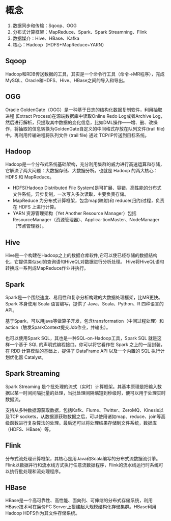 # 概念

1. 数据同步和传输：Sqoop、OGG
2. 分布式计算框架：MapReduce、Spark、Spark Streamning、Flink
3. 数据媒介：Hive、HBase、Kafka
4. 核心：Hadoop（HDFS+MapReduce+YARN）

## Sqoop

Hadoop和RDB传送数据的工具，其实是一个命令行工具（命令->MR程序），完成MySQL、Oracle和HDFS、Hive、HBase之间的导入和导出。

## OGG

Oracle GoldenGate（OGG）是一种基于日志的结构化数据复制软件，利用抽取进程 (Extract Process)在源端数据库中读取Online Redo Log或者Archive Log，然后进行解析，只提取其中数据的变化信息，比如DML操作——增、删、改操作，将抽取的信息转换为GoldenGate自定义的中间格式存放在队列文件(trail file)中。再利用传输进程将队列文件 (trail file) 通过 TCP/IP传送到目标系统。

## Hadoop
Hadoop是一个分布式系统基础架构，充分利用集群的威力进行高速运算和存储，它解決了两大问题：大数据存储、大数据分析。也就是 Hadoop 的两大核心：HDFS 和 MapReduce。

* HDFS(Hadoop Distributed File System)是可扩展、容错、高性能的分布式文件系统，异步复制，一次写入多次读取，主要负责存储。
* MapReduce 为分布式计算框架，包含map(映射)和 reduce(归约)过程，负责在 HDFS 上进行计算。
* YARN 资源管理架构（Yet Another Resource Manager）包括 ResourceManager（资源管理器）、Applica-tionMaster、NodeManager（节点管理器）。

## Hive
Hive是一个构建在Hadoop之上的数据仓库软件,它可以使已经存储的数据结构化，它提供类似sql的查询语句HiveQL对数据进行分析处理。 Hive将HiveQL语句转换成一系列成MapReduce作业并执行。

## Spark
Spark是一个围绕速度、易用性和复杂分析构建的大数据处理框架，比MR更快。Spark 本身使用 Scala 语言编写，提供了 Java、Scala、Python、R 四种语言的 API。

基于Spark，可以用java等做算子开发，包含transformation（中间过程处理）和action（触发SparkContext提交Job作业，并输出）。

也可以使用Spark SQL，其也是一种SQL-on-Hadoop工具，Spark SQL 就是这样一个基于 SQL 的声明式编程接口。你可以将它看作在 Spark 之上的一层封装，在 RDD 计算模型的基础上，提供了 DataFrame API 以及一个内置的 SQL 执行计划优化器 Catalyst。

## Spark Streaming
Spark Streaming 是个批处理的流式（实时）计算框架。其基本原理是把输入数据以某一时间间隔批量的处理，当批处理间隔缩短到秒级时，便可以用于处理实时数据流。

支持从多种数据源获取数据，包括Kafk、Flume、Twitter、ZeroMQ、Kinesis以及TCP sockets，从数据源获取数据之后，可以使用诸如map、reduce、join等高级函数进行复杂算法的处理。最后还可以将处理结果存储到文件系统，数据库（HDFS、HBase）等。

## Flink
分布式流处理计算框架，其核心是用Java和Scala编写的分布式流数据流引擎。Flink以数据并行和流水线方式执行任意流数据程序，Flink的流水线运行时系统可以执行批处理和流处理程序。

## HBase
HBase是一个高可靠性、高性能、面向列、可伸缩的分布式存储系统，利用HBase技术可在廉价PC Server上搭建起大规模结构化存储集群。HBase利用Hadoop HDFS作为其文件存储系统。





















